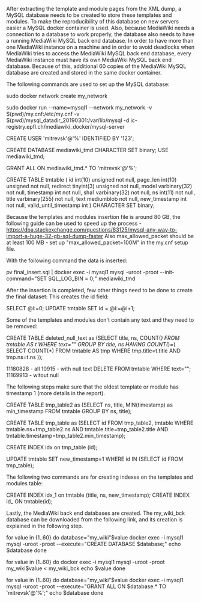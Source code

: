 After extracting the template and module pages from the XML dump, a MySQL database needs to be created to store these templates and modules. To make the reproducibility of this database on new servers easier a MySQL docker container is used. Also, because MediaWiki needs a connection to a database to work properly, the database also needs to have a running MediaWiki MySQL back end database. In order to have more than one MediaWiki instance on a machine and in order to avoid deadlocks when MediaWiki tries to access the MediaWiki MySQL back end database, every MediaWiki instance must have its own MediaWiki MySQL back end database. Because of this, additional 60 copies of the MediaWiki MySQL database are created and stored in the same docker container.

The following commands are used to set up the MySQL database:

sudo docker network create my_network

sudo docker run --name=mysql1 --network my_network -v $(pwd)/my.cnf:/etc/my.cnf -v $(pwd)/mysql_datadir_20190301:/var/lib/mysql -d ic-registry.epfl.ch/mediawiki_docker/mysql-server

CREATE USER 'mitrevsk'@'%' IDENTIFIED BY '123';

CREATE DATABASE mediawiki_tmd CHARACTER SET binary;
USE mediawiki_tmd;

GRANT ALL ON mediawiki_tmd.* TO 'mitrevsk'@'%';

CREATE TABLE tmtable ( id int(10) unsigned not null,
                   page_len int(10) unsigned not null,
                   redirect tinyint(3) unsigned not null,
                   model varbinary(32) not null,
                   timestamp int not null,
                   sha1 varbinary(32) not null,
                   ns int(11) not null,
                   title varbinary(255) not null, 
                   text mediumblob not null,
                   new_timestamp int not null,
                   valid_until_timestamp int ) CHARACTER SET binary;


Because the templates and modules insertion file is around 80 GB, the following guide can be used to speed up the process - https://dba.stackexchange.com/questions/83125/mysql-any-way-to-import-a-huge-32-gb-sql-dump-faster
Also max_allowed_packet should be at least 100 MB - set up "max_allowed_packet=100M" in the my.cnf setup file.

With the following command the data is inserted:

pv final_insert.sql | docker exec -i mysql1 mysql -uroot -proot --init-command="SET SQL_LOG_BIN = 0;" mediawiki_tmd


After the insertion is completed, few other things need to be done to create the final dataset:
This creates the id field:

SELECT @i:=0;
UPDATE tmtable SET id = @i:=@i+1;


Some of the templates and modules don't contain any text and they need to be removed:

CREATE TABLE deleted_null_text as (SELECT title, ns, COUNT(*)
FROM tmtable AS t
WHERE text=""
GROUP BY title, ns
HAVING COUNT(*)=(
    SELECT COUNT(*)
    FROM tmtable AS tmp
    WHERE tmp.title=t.title AND tmp.ns=t.ns
));

11180828 - all
10915 - with null text
DELETE FROM tmtable WHERE text="";
11169913 - witout null


The following steps make sure that the oldest template or module has timestamp 1 (more details in the report).

CREATE TABLE tmp_table2 as (SELECT ns, title, MIN(timestamp) as min_timestamp
FROM tmtable
GROUP BY ns, title);

CREATE TABLE tmp_table as (SELECT id FROM tmp_table2, tmtable WHERE tmtable.ns=tmp_table2.ns AND tmtable.title=tmp_table2.title AND tmtable.timestamp=tmp_table2.min_timestamp);

CREATE INDEX idx on tmp_table (id);

UPDATE tmtable SET new_timestamp=1 WHERE id IN (SELECT id FROM tmp_table);


The following two commands are for creating indexes on the templates and modules table:

CREATE INDEX idx_1 on tmtable (title, ns, new_timestamp);
CREATE INDEX id_ ON tmtable(id);


Lastly, the MediaWiki back end databases are created. The my_wiki_bck database can be downloaded from the following link, and its creation is explained in the following step.

for value in {1..60}
do
database="my_wiki"$value
docker exec -i mysql1 mysql -uroot -proot --execute="CREATE DATABASE $database;"
echo $database
done


for value in {1..60}
do
docker exec -i mysql1 mysql -uroot -proot my_wiki$value < my_wiki_bck
echo $value
done


for value in {1..60}
do
database="my_wiki"$value
docker exec -i mysql1 mysql -uroot -proot --execute="GRANT ALL ON $database.* TO 'mitrevsk'@'%';"
echo $database
done
